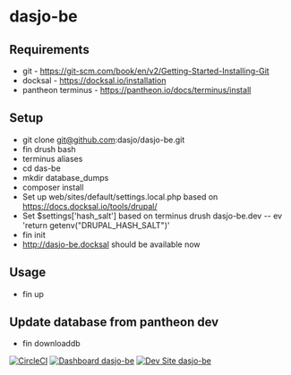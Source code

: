 # dasjo-be

## Requirements

* git - https://git-scm.com/book/en/v2/Getting-Started-Installing-Git
* docksal - https://docksal.io/installation
* pantheon terminus - https://pantheon.io/docs/terminus/install

## Setup

* git clone git@github.com:dasjo/dasjo-be.git
* fin drush bash
* terminus aliases
* cd das-be
* mkdir database_dumps
* composer install
* Set up web/sites/default/settings.local.php based on https://docs.docksal.io/tools/drupal/
* Set $settings['hash_salt'] based on terminus drush dasjo-be.dev -- ev 'return getenv("DRUPAL_HASH_SALT")'
* fin init
* http://dasjo-be.docksal should be available now

## Usage

* fin up

## Update database from pantheon dev

* fin downloaddb


[![CircleCI](https://circleci.com/gh/dasjo/dasjo-be.svg?style=shield)](https://circleci.com/gh/dasjo/dasjo-be)
[![Dashboard dasjo-be](https://img.shields.io/badge/dashboard-dasjo_be-yellow.svg)](https://dashboard.pantheon.io/sites/c63ab8da-cec4-4d01-b9c0-198938b4328c#dev/code)
[![Dev Site dasjo-be](https://img.shields.io/badge/site-dasjo_be-blue.svg)](http://dev-dasjo-be.pantheonsite.io/)
